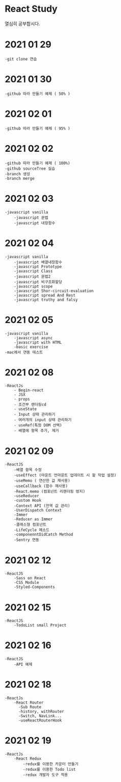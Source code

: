 # React Study

열심히 공부합시다.

# 2021 01 29

    -git clone 연습

# 2021 01 30

    -github 따라 만들기 예제 ( 50% )

# 2021 02 01

    -github 따라 만들기 예제 ( 95% )

# 2021 02 02

    -github 따라 만들기 예제 ( 100%)
    -github sourceTree 실습
    -branch 생성
    -branch merge

# 2021 02 03

    -javascript vanilla
        -javascript 문법
        -javascript 내장함수

# 2021 02 04

    -javascript vanilla
        -javascript 배열내장함수
        -javascript Prototype
        -javascript Class
        -javascript 문법2
        -javascript 비구조화할당
        -javascript scope
        -javascript Shor-circuit-evaluation
        -javascript spread And Rest
        -javascript truthy and falsy

# 2021 02 05

    -javascript vanilla
        -javascript async
        -javascript with HTML
        -basic exercise
    -mac에서 연동 테스트

# 2021 02 08

    -ReactJs
        - Begin-react
        - JSX
        - props
        - 조건부 렌더링cd 
        - useState
        - Input 상태 관리하기
        - 여러개의 input 상태 관리하기
        - useRef(특정 DOM 선택)
        - 배열에 항목 추가, 제거

# 2021 02 09

    -ReactJS
        -배열 항목 수정
        -useEffect (마운트 언마운트 업데이트 시 할 작업 설정)
        -useMemo ( 연산한 값 재사용)
        -useCallback (함수 재사용)
        -React.memo (컴포넌트 리렌더링 방지)
        -useReducer
        -custom Hook
        -Context API (전역 값 관리)
        -UserDispatch Context
        -Immer
        -Reducer as Immer
        -클래스형 컴포넌트
        -LifeCycle 메소드
        -componenntDidCatch Method
        -Sentry 연동

# 2021 02 12

    -ReactJS
        -Sass on React
        -CSS Module
        -Styled-Components

# 2021 02 15
    -ReactJS
        -TodoList small Project

# 2021 02 16
    -ReactJS
        -API 예제

# 2021 02 18
    -ReactJs
        -React Router
          -Sub Route
          -history, withRouter
          -Switch, NavLink...
          -useReactRouterHook

# 2021 02 19
    -ReactJs
        -React Redux
            -redux를 이용한 카운터 만들기
            -redux를 이용한 Todo list 
            -redux 개발자 도구 적용 
            